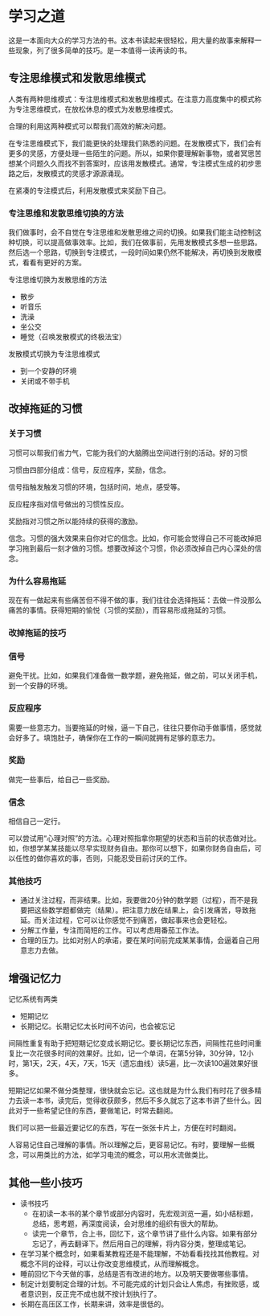 # 学习之道
这是一本面向大众的学习方法的书。这本书读起来很轻松，用大量的故事来解释一些现象，列了很多简单的技巧。是一本值得一读再读的书。

## 专注思维模式和发散思维模式
人类有两种思维模式：专注思维模式和发散思维模式。在注意力高度集中的模式称为专注思维模式，在放松休息的模式为发散思维模式。

合理的利用这两种模式可以帮我们高效的解决问题。

在专注思维模式下，我们能更快的处理我们熟悉的问题。在发散模式下，我们会有更多的灵感，方便处理一些陌生的问题。所以，如果你要理解新事物，或者冥思苦想某个问题久久而找不到答案时，应该用发散模式。通常，专注模式生成的初步思路之后，发散模式的灵感才源源涌现。

在紧凑的专注模式后，利用发散模式来奖励下自己。

### 专注思维和发散思维切换的方法
我们做事时，会不自觉在专注思维和发散思维之间的切换。如果我们能主动控制这种切换，可以提高做事效率。比如，我们在做事前，先用发散模式多想一些思路。然后选一个思路，切换到专注模式，一段时间如果仍然不能解决，再切换到发散模式，看看有更好的方案。

专注思维切换为发散思维的方法
* 散步
* 听音乐
* 洗澡
* 坐公交
* 睡觉（召唤发散模式的终极法宝）

发散模式切换为专注思维模式
* 到一个安静的环境
* 关闭或不带手机

## 改掉拖延的习惯
### 关于习惯
习惯可以帮我们省力气，它能为我们的大脑腾出空间进行别的活动。好的习惯

习惯由四部分组成：信号，反应程序，奖励，信念。

信号指触发触发习惯的环境，包括时间，地点，感受等。

反应程序指对信号做出的习惯性反应。

奖励指对习惯之所以能持续的获得的激励。

信念。习惯的强大效果来自你对它的信念。比如，你可能会觉得自己不可能改掉把学习拖到最后一刻才做的习惯。想要改掉这个习惯，你必须改掉自己内心深处的信念。

### 为什么容易拖延
现在有一做起来有些痛苦但不得不做的事，我们往往会选择拖延：去做一件没那么痛苦的事情。获得短期的愉悦（习惯的奖励），而容易形成拖延的习惯。

### 改掉拖延的技巧
### 信号
避免干扰。比如，如果我们准备做一数学题，避免拖延，做之前，可以关闭手机，到一个安静的环境。

### 反应程序
需要一些意志力。当要拖延的时候，逼一下自己，往往只要你动手做事情，感觉就会好多了。填饱肚子，确保你在工作的一瞬间就拥有足够的意志力。

### 奖励
做完一些事后，给自己一些奖励。

### 信念
相信自己一定行。

可以尝试用“心理对照”的方法。心理对照指拿你期望的状态和当前的状态做对比。如，你想学某某技能以尽早实现财务自由。那你可以想下，如果你财务自由后，可以任性的做你喜欢的事，否则，只能忍受目前讨厌的工作。

### 其他技巧
* 通过关注过程，而非结果。比如，我要做20分钟的数学题（过程），而不是我要把这些数学题都做完（结果）。把注意力放在结果上，会引发痛苦，导致拖延。而关注过程，它可以让你感觉不到痛苦，做起事来也会更轻松。
* 分解工作量，专注而简短的工作。可以考虑用番茄工作法。
* 合理的压力。比如对别人的承诺，要在某时间前完成某某事情，会逼着自己用意志力去做。

## 增强记忆力
记忆系统有两类
* 短期记忆
* 长期记忆。长期记忆太长时间不访问，也会被忘记

间隔性重复有助于把短期记忆变成长期记忆。要长期记忆东西，间隔性花些时间重复比一次花很多时间的效果好。比如，记一个单词，在第5分钟，30分钟，12小时，第1天，2天，4天，7天，15天（遗忘曲线）读5遍，比一次读100遍效果好很多。

短期记忆如果不做分类整理，很快就会忘记。这也就是为什么我们有时花了很多精力去读一本书，读完后，觉得收获颇多，然后不多久就忘了这本书讲了些什么。因此对于一些希望记住的东西，要做笔记，时常去翻阅。

我们可以把一些最近要记忆的东西，写在一张张卡片上，方便在时时翻阅。

人容易记住自己理解的事情。所以理解之后，更容易记忆。有时，要理解一些概念，可以用类比的方法，如学习电流的概念，可以用水流做类比。

## 其他一些小技巧
* 读书技巧
  * 在初读一本书的某个章节或部分内容时，先宏观浏览一遍，如小结标题，总结，思考题，再深度阅读，会对思维的组织有很大的帮助。
  * 读完一个章节，合上书，回忆下，这个章节讲了些什么内容。如果有部分忘记了，再去翻译下。然后用自己的理解，将内容分类，整理成笔记。
* 在学习某个概念时，如果看某教程还是不能理解，不妨看看找找其他教程。对概念不同的诠释，可以让你改变思维模式，从而理解概念。
* 睡前回忆下今天做的事，总结是否有改进的地方。以及明天要做哪些事情。
* 制定计划要制定合理的计划。不可能完成的计划只会让人焦虑，有挫败感，或者意识到，反正完不成也就不按计划执行了。
* 长期在高压区工作，长期来讲，效率是很低的。
